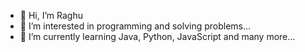 - 👋 Hi, I’m Raghu
- 👀 I’m interested in programming and solving problems...
- 🌱 I’m currently learning Java, Python, JavaScript and many more...

<!---
raghu9189/raghu9189 is a ✨ special ✨ repository because its `README.md` (this file) appears on your GitHub profile.
You can click the Preview link to take a look at your changes.
--->
